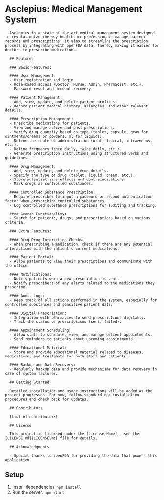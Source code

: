 # Asclepius: Medical Management System

      Asclepius is a state-of-the-art medical management system designed to revolutionize the way healthcare professionals manage patient records and prescriptions. It aims to streamline the prescription process by integrating with openFDA data, thereby making it easier for doctors to prescribe medications.

      ## Features

      ### Basic Features:

      #### User Management:
      - User registration and login.
      - Role-based access (Doctor, Nurse, Admin, Pharmacist, etc.).
      - Password reset and account recovery.

      #### Patient Management:
      - Add, view, update, and delete patient profiles.
      - Record patient medical history, allergies, and other relevant details.

      #### Prescription Management:
      - Prescribe medications for patients.
      - View and manage active and past prescriptions.
      - Verify drug quantity based on type (tablet, capsule, gram for ointments/creams or powders, ml for liquids).
      - Define the route of administration (oral, topical, intravenous, etc.).
      - Define frequency (once daily, twice daily, etc.).
      - Generate prescription instructions using structured verbs and guidelines.

      #### Drug Management:
      - Add, view, update, and delete drug details.
      - Specify the type of drug (tablet, liquid, cream, etc.).
      - Store potential side effects and contraindications.
      - Mark drugs as controlled substances.

      #### Controlled Substance Prescription:
      - Require prescriber to input a password or second authentication factor when prescribing controlled substances.
      - Log controlled substance prescriptions for auditing and tracking.

      #### Search Functionality:
      - Search for patients, drugs, and prescriptions based on various criteria.

      ### Extra Features:

      #### Drug-Drug Interaction Checks:
      - When prescribing a medication, check if there are any potential interactions with the patient's current medications.

      #### Patient Portal:
      - Allow patients to view their prescriptions and communicate with the office.

      #### Notifications:
      - Notify patients when a new prescription is sent.
      - Notify prescribers of any alerts related to the medications they prescribe.

      #### Audit Logs:
      - Keep track of all actions performed in the system, especially for controlled substances and sensitive patient data.

      #### Digital Prescription:
      - Integration with pharmacies to send prescriptions digitally.
      - Track the status of prescriptions (sent, failed).

      #### Appointment Scheduling:
      - Allow staff to schedule, view, and manage patient appointments.
      - Send reminders to patients about upcoming appointments.

      #### Educational Material:
      - Store and provide educational material related to diseases, medications, and treatments for both staff and patients.

      #### Backup and Data Recovery:
      - Regularly backup data and provide mechanisms for data recovery in case of system failures.

      ## Getting Started

      Detailed installation and usage instructions will be added as the project progresses. For now, follow standard npm installation procedures and check back for updates.

      ## Contributors

      [List of contributors]

      ## License

      This project is licensed under the [License Name] - see the [LICENSE.md](LICENSE.md) file for details.

      ## Acknowledgments

      - Special thanks to openFDA for providing the data that powers this application.


## Setup
1. Install dependencies: `npm install`
2. Run the server: `npm start`

